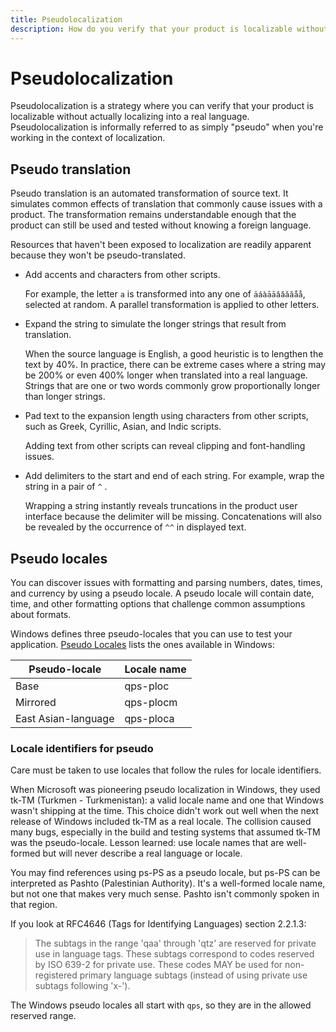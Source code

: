 ```yaml
---
title: Pseudolocalization
description: How do you verify that your product is localizable without actually localizing into a real language? By faking it with pseudo-localization.
---
```


# Pseudolocalization

Pseudolocalization is a strategy where you can verify that your product is localizable without actually localizing into a real language.
Pseudolocalization is informally referred to as simply "pseudo" when you're working in the context of localization.

## Pseudo translation

Pseudo translation is an automated transformation of source text.
It simulates common effects of translation that commonly cause issues with a product.
The transformation remains understandable enough that the product can still be used and tested without knowing a foreign language.

Resources that haven't been exposed to localization are readily apparent because they won't be pseudo-translated.

- Add accents and characters from other scripts.

  For example, the letter `a` is transformed into any one of `äáàāāǎǎăăåå`, selected at random.
  A parallel transformation is applied to other letters.

- Expand the string to simulate the longer strings that result from translation.

  When the source language is English, a good heuristic is to lengthen the text by 40%.
  In practice, there can be extreme cases where a string may be 200% or even 400% longer when translated into a real language.
  Strings that are one or two words commonly grow proportionally longer than longer strings.

- Pad text to the expansion length using characters from other scripts, such as Greek, Cyrillic, Asian, and Indic scripts.

  Adding text from other scripts can reveal clipping and font-handling issues.

- Add delimiters to the start and end of each string.
  For example, wrap the string in a pair of `^` .

  Wrapping a string instantly reveals truncations in the product user interface because the delimiter will be missing.
  Concatenations will also be revealed by the occurrence of `^^` in displayed text.

## Pseudo locales

You can discover issues with formatting and parsing numbers, dates, times, and currency by using a pseudo locale.
A pseudo locale will contain date, time, and other formatting options that challenge common assumptions about formats.

Windows defines three pseudo-locales that you can use to test your application.
[Pseudo Locales](/windows/win32/intl/pseudo-locales) lists the ones available in Windows:

| Pseudo-locale | Locale name |
| --- | --- |
| Base                | qps-ploc  |
| Mirrored            | qps-plocm |
| East Asian-language | qps-ploca |

### Locale identifiers for pseudo

Care must be taken to use locales that follow the rules for locale identifiers.

When Microsoft was pioneering pseudo localization in Windows, they used tk-TM (Turkmen - Turkmenistan):
a valid locale name and one that Windows wasn't shipping at the time.
This choice didn't work out well when the next release of Windows included tk-TM as a real locale.
The collision caused many bugs, especially in the build and testing systems that assumed tk-TM was the pseudo-locale.
Lesson learned: use locale names that are well-formed but will never describe a real language or locale.

You may find references using ps-PS as a pseudo locale, but ps-PS can be interpreted as Pashto (Palestinian Authority).
It's a well-formed locale name, but not one that makes very much sense.
Pashto isn't commonly spoken in that region.

<!--
This story is told in "One of my colleagues is the "Pseudo Man" (a rich source of puns in conversation!)"
on Michael Kaplan's MSDN blog, which was unfortunately lost when MSDN blogs were decommissioned.

The text of Michael's blogs are available (without images) at
http://archives.miloush.net/michkap/archive/2011/04/11/10152035.html
 -->

If you look at RFC4646 (Tags for Identifying Languages) section 2.2.1.3:

> The subtags in the range 'qaa' through 'qtz' are reserved for private use in language tags.
> These subtags correspond to codes reserved by ISO 639-2 for private use.
> These codes MAY be used for non-registered primary language subtags (instead of using private use subtags following 'x-').

The Windows pseudo locales all start with `qps`, so they are in the allowed reserved range.

